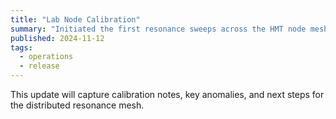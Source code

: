```yaml
---
title: "Lab Node Calibration"
summary: "Initiated the first resonance sweeps across the HMT node mesh and opened the collaborative log."
published: 2024-11-12
tags:
  - operations
  - release
---
```

This update will capture calibration notes, key anomalies, and next steps for the distributed resonance mesh.

<!-- TODO: Replace with detailed update log -->
